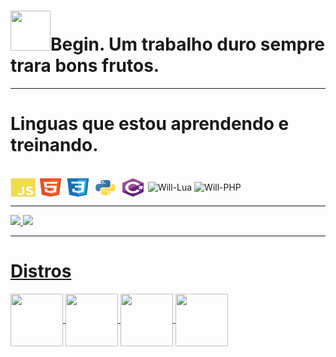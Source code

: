 # <img src="https://user-images.githubusercontent.com/87247824/187620923-58f407e1-e131-4dc6-bc6f-da938b56b550.png" width="64" height="64" align="client" />Begin. Um trabalho duro sempre trara bons frutos.
--------------------------------------------------
# Linguas que estou aprendendo e treinando.
<div style="display: inline_block"><br>
  <img align="center" alt="Will-Js" height="30" width="40" src="https://raw.githubusercontent.com/devicons/devicon/master/icons/javascript/javascript-plain.svg">
  <img align="center" alt="Will-HTML" height="30" width="40" src="https://raw.githubusercontent.com/devicons/devicon/master/icons/html5/html5-original.svg">
  <img align="center" alt="Will-CSS" height="30" width="40" src="https://raw.githubusercontent.com/devicons/devicon/master/icons/css3/css3-original.svg">
  <img align="center" alt="Will-Python" height="30" width="40" src="https://raw.githubusercontent.com/devicons/devicon/master/icons/python/python-original.svg">
  <img align="center" alt="Will-Csharp" height="30" width="40" src="https://raw.githubusercontent.com/devicons/devicon/master/icons/csharp/csharp-original.svg">
  <img align="center" alt="Will-Lua" height="30" width="40" src="https://cdn.jsdelivr.net/gh/devicons/devicon/icons/lua/lua-original-wordmark.svg" />
  <img align="center" alt="Will-PHP" height="30" width="40" src="https://cdn.jsdelivr.net/gh/devicons/devicon/icons/php/php-original.svg" />

</div>

----------------------------------------------------


  <a href="https://github.com/MestreWilll">
  <img height="180em" src="https://github-readme-stats.vercel.app/api?username=MestreWilll&show_icons=true&theme=dracula&include_all_commits=true&count_private=true"/>
  <img height="180em" src="https://github-readme-stats.vercel.app/api/top-langs/?username=MestreWilll&layout=compact&langs_count=7&theme=dark"/>


-----------------------------------------------------

# Distros

<img align="center" src="https://cdn.jsdelivr.net/gh/devicons/devicon/icons/debian/debian-plain-wordmark.svg" width="84" height="84" />
<img align="center" src="https://cdn.jsdelivr.net/gh/devicons/devicon/icons/aarch64/aarch64-original.svg" width="84" height="84" />
<img align="center" src="https://cdn.jsdelivr.net/gh/devicons/devicon/icons/linux/linux-original.svg" width="84" height="84" />
<img align="center" src="https://cdn.jsdelivr.net/gh/devicons/devicon/icons/ubuntu/ubuntu-plain-wordmark.svg" width="84" height="84" />
